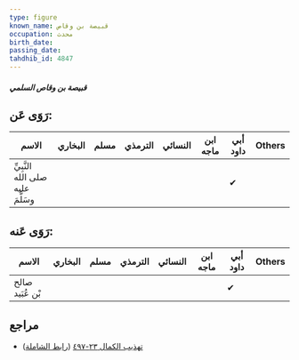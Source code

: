 ```yaml
---
type: figure
known_name: قبيصة بن وقاص
occupation: محدث
birth_date:
passing_date:
tahdhib_id: 4847
---
```

##### قبيصة بن وقاص السلمي

## رَوَى عَن:
| الاسم                             | البخاري | مسلم | الترمذي | النسائي | ابن ماجه | أبي داود | Others |
| --------------------------------- | ------- | ---- | ------- | ------- | -------- | -------- | ------ |
| النَّبِيِّ صلى الله عليه وسَلَّمَ |         |      |         |         |          | ✔        |        |
## رَوَى عَنه:
| الاسم           | البخاري | مسلم | الترمذي | النسائي | ابن ماجه | أبي داود | Others |
| --------------- | ------- | ---- | ------- | ------- | -------- | -------- | ------ |
| صالح بْن عُبَيد |         |      |         |         |          | ✔        |        |
## مراجع
- [تهذيب الكمال ٢٣-٤٩٧](obsidian://open?vault=Tahdhib-al-Kamal&file=Figures/٤٨٤٧-قبيصة%20بن%20وقاص%20السلمي) ([رابط الشاملة](https://shamela.ws/book/3722/12384))